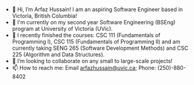 - 👋 Hi, I’m Arfaz Hussain! I am an aspiring Software Engineer based in Victoria, British Columbia!
- 🏫 I'm currently on my second year Software Engineering (BSEng) program at University of Victoria (UVic).
- 🌱 I recently finished the courses: CSC 111 (Fundamentals of Programming l), CSC 115 (Fundamentals of Programming ll) and am currently taking SENG 265 (Software Development Methods) and CSC 225 (Algorithm and Data Structures).
- 💞️ I’m looking to collaborate on any small to large-scale projects!
- 📫 How to reach me: Email <arfazhussain@uvic.ca>; Phone: (250)-880-8402

<!---
arfazhuss/arfazhuss is a ✨ special ✨ repository because its `README.md` (this file) appears on your GitHub profile.
You can click the Preview link to take a look at your changes.
--->
